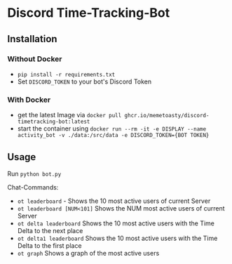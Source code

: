 # Discord Time-Tracking-Bot

## Installation
### Without Docker
- `pip install -r requirements.txt`
- Set `DISCORD_TOKEN` to your bot's Discord Token

### With Docker
- get the latest Image via `docker pull ghcr.io/memetoasty/discord-timetracking-bot:latest`
- start the container using `docker run --rm -it -e DISPLAY --name activity_bot -v ./data:/src/data -e DISCORD_TOKEN={BOT TOKEN}`

## Usage

Run `python bot.py`

Chat-Commands:
- `ot leaderboard` - Shows the 10 most active users of current Server
- `ot leaderboard [NUM<101]` Shows the NUM most active users of current Server
- `ot delta leaderboard` Shows the 10 most active users with the Time Delta to the next place
- `ot delta1 leaderboard` Shows the 10 most active users with the Time Delta to the first place
- `ot graph` Shows a graph of the most active users